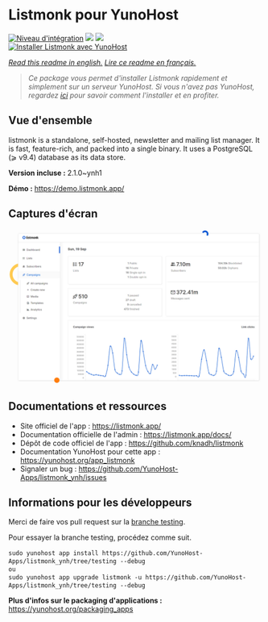 # Listmonk pour YunoHost

[![Niveau d'intégration](https://dash.yunohost.org/integration/listmonk.svg)](https://dash.yunohost.org/appci/app/listmonk) ![](https://ci-apps.yunohost.org/ci/badges/listmonk.status.svg) ![](https://ci-apps.yunohost.org/ci/badges/listmonk.maintain.svg)  
[![Installer Listmonk avec YunoHost](https://install-app.yunohost.org/install-with-yunohost.svg)](https://install-app.yunohost.org/?app=listmonk)

*[Read this readme in english.](./README.md)*
*[Lire ce readme en français.](./README_fr.md)*

> *Ce package vous permet d'installer Listmonk rapidement et simplement sur un serveur YunoHost.
Si vous n'avez pas YunoHost, regardez [ici](https://yunohost.org/#/install) pour savoir comment l'installer et en profiter.*

## Vue d'ensemble

listmonk is a standalone, self-hosted, newsletter and mailing list manager. It is fast, feature-rich, and packed into a single binary. It uses a PostgreSQL (⩾ v9.4) database as its data store.


**Version incluse :** 2.1.0~ynh1

**Démo :** https://demo.listmonk.app/

## Captures d'écran

![](./doc/screenshots/screenshot.png)

## Documentations et ressources

* Site officiel de l'app : https://listmonk.app/
* Documentation officielle de l'admin : https://listmonk.app/docs/
* Dépôt de code officiel de l'app : https://github.com/knadh/listmonk
* Documentation YunoHost pour cette app : https://yunohost.org/app_listmonk
* Signaler un bug : https://github.com/YunoHost-Apps/listmonk_ynh/issues

## Informations pour les développeurs

Merci de faire vos pull request sur la [branche testing](https://github.com/YunoHost-Apps/listmonk_ynh/tree/testing).

Pour essayer la branche testing, procédez comme suit.
```
sudo yunohost app install https://github.com/YunoHost-Apps/listmonk_ynh/tree/testing --debug
ou
sudo yunohost app upgrade listmonk -u https://github.com/YunoHost-Apps/listmonk_ynh/tree/testing --debug
```

**Plus d'infos sur le packaging d'applications :** https://yunohost.org/packaging_apps